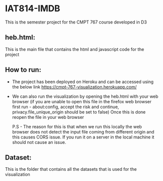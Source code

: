 # IAT814-IMDB

This is the semester project for the CMPT 767 course developed in D3

## heb.html:
This is the main file that contains the html and javascript code for the project

## How to run:
- The project has been deployed on Heroku and can be accessed using the below link
    https://cmpt-767-visualization.herokuapp.com/

- We can also run the visualization by opening the heb.html with your web browser
  (if you are unable to open this file in the firefox web browser first run - 
  about:config, 
  accept the risk and continue,
  privacy.file_unique_origin should be set to false)
  Once this is done reopen the file in your web browser
  
  P.S - The reason for this is that when we run this locally the web browser does not detect the input file coming from different origin and this causes CORS issue. If you run it on a server in the local machine it should not cause an issue.

## Dataset:
  This is the folder that contains all the datasets that is used for the visualization